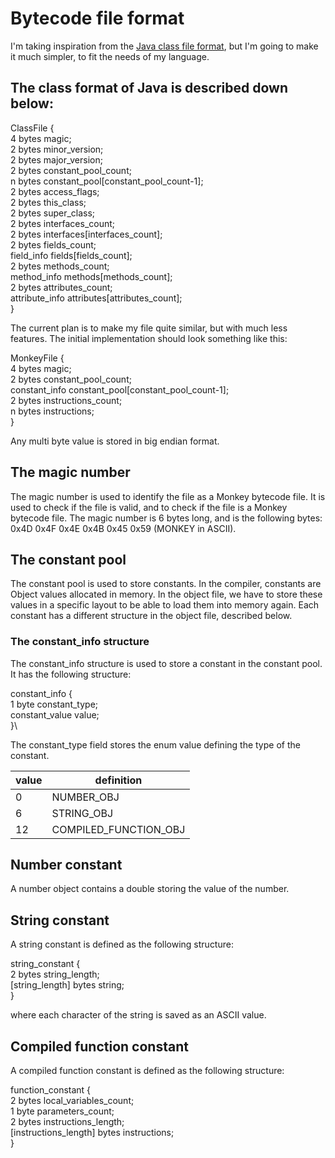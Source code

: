 # Bytecode file format
I'm taking inspiration from the [Java class file format](https://docs.oracle.com/javase/specs/jvms/se7/html/jvms-4.html),
but I'm going to make it much simpler, to fit the needs of my language.

## The class format of Java is described down below:
ClassFile { \
    4 bytes        magic; \
    2 bytes        minor_version; \
    2 bytes        major_version; \
    2 bytes        constant_pool_count; \
    n bytes        constant_pool[constant_pool_count-1]; \
    2 bytes        access_flags; \
    2 bytes        this_class; \
    2 bytes        super_class; \
    2 bytes        interfaces_count; \
    2 bytes        interfaces[interfaces_count]; \
    2 bytes        fields_count; \
    field_info     fields[fields_count]; \
    2 bytes        methods_count; \
    method_info    methods[methods_count]; \
    2 bytes        attributes_count; \
    attribute_info attributes[attributes_count]; \
}

The current plan is to make my file quite similar, but with much less features.
The initial implementation should look something like this:

MonkeyFile { \
    4 bytes        magic; \
    2 bytes        constant_pool_count; \
    constant_info  constant_pool[constant_pool_count-1]; \
    2 bytes        instructions_count; \
    n bytes        instructions; \
}

Any multi byte value is stored in big endian format.

## The magic number
The magic number is used to identify the file as a Monkey bytecode file.
It is used to check if the file is valid, and to check if the file is a Monkey bytecode file.
The magic number is 6 bytes long, and is the following bytes: 0x4D 0x4F 0x4E 0x4B 0x45 0x59 (MONKEY in ASCII).

## The constant pool
The constant pool is used to store constants. In the compiler, constants are Object values allocated in memory.
In the object file, we have to store these values in a specific layout to be able to load them into memory again.
Each constant has a different structure in the object file, described below.

### The constant_info structure
The constant_info structure is used to store a constant in the constant pool.
It has the following structure:

constant_info { \
    1 byte         constant_type;\
    constant_value value;\
}\

The constant_type field stores the enum value defining the type of the constant.

| value | definition            |
|-------|-----------------------|
| 0     | NUMBER_OBJ            |
| 6     | STRING_OBJ            |
| 12    | COMPILED_FUNCTION_OBJ |

## Number constant
A number object contains a double storing the value of the number.

## String constant
A string constant is defined as the following structure:

string_constant { \
  2 bytes  string_length; \
  [string_length] bytes  string; \
}

where each character of the string is saved as an ASCII value.

## Compiled function constant
A compiled function constant is defined as the following structure:

function_constant { \
      2 bytes                     local_variables_count; \
      1 byte                      parameters_count; \
      2 bytes                     instructions_length; \
      [instructions_length] bytes instructions; \
}

